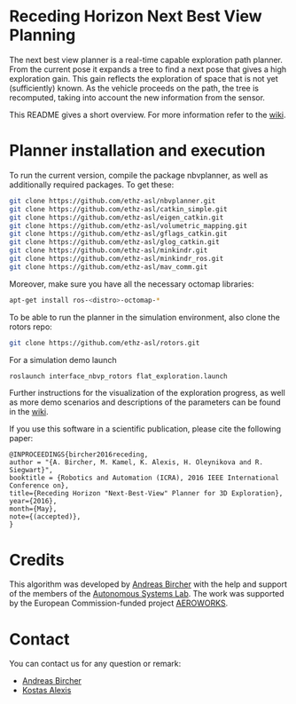 # Receding Horizon Next Best View Planning

The next best view planner is a real-time capable exploration path planner. From the current pose it expands a tree to find a next pose that gives a high exploration gain. This gain reflects the exploration of space that is not yet (sufficiently) known. As the vehicle proceeds on the path, the tree is recomputed, taking into account the new information from the sensor.

This README gives a short overview. For more information refer to the [wiki](https://github.com/ethz-asl/nbvp_planning/wiki).

# Planner installation and execution

To run the current version, compile the package nbvplanner, as well as additionally required packages. To get these:

```sh
git clone https://github.com/ethz-asl/nbvplanner.git
git clone https://github.com/ethz-asl/catkin_simple.git
git clone https://github.com/ethz-asl/eigen_catkin.git
git clone https://github.com/ethz-asl/volumetric_mapping.git
git clone https://github.com/ethz-asl/gflags_catkin.git
git clone https://github.com/ethz-asl/glog_catkin.git
git clone https://github.com/ethz-asl/minkindr.git
git clone https://github.com/ethz-asl/minkindr_ros.git
git clone https://github.com/ethz-asl/mav_comm.git
```

Moreover, make sure you have all the necessary octomap libraries:
```sh
apt-get install ros-<distro>-octomap-*
```

To be able to run the planner in the simulation environment, also clone the rotors repo:
```sh
git clone https://github.com/ethz-asl/rotors.git
```

For a simulation demo launch

```sh
roslaunch interface_nbvp_rotors flat_exploration.launch
```

Further instructions for the visualization of the exploration progress, as well as more demo scenarios and descriptions of the parameters can be found in the [wiki](https://github.com/ethz-asl/nbvp_planning/wiki).


If you use this software in a scientific publication, please cite the following paper:
```
@INPROCEEDINGS{bircher2016receding, 
author = "{A. Bircher, M. Kamel, K. Alexis, H. Oleynikova and R. Siegwart}",
booktitle = {Robotics and Automation (ICRA), 2016 IEEE International Conference on}, 
title={Receding Horizon "Next-Best-View" Planner for 3D Exploration},
year={2016}, 
month={May}, 
note={(accepted)}, 
}
```

# Credits

This algorithm was developed by [Andreas Bircher](mailto:bircher@gmx.ch) with the help and support of the members of the [Autonomous Systems Lab](http://www.asl.ethz.ch). The work was supported by the European Commission-funded project [AEROWORKS](http://www.aeroworks2020.eu/).

# Contact

You can contact us for any question or remark:
* [Andreas Bircher](mailto:bircher@gmx.ch)
* [Kostas Alexis](mailto:konstantinos.alexis@mavt.ethz.ch)
